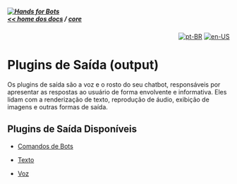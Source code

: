##### [![Hands for Bots](https://img.shields.io/badge/[•__•]-Hands_for_Bots-purple?style=social) <br>&lt;&lt; home dos docs](../README.md) / [core](../core.md)

<div align="right">

[![pt-BR](https://img.shields.io/badge/pt-BR-white)](./output.md)
[![en-US](https://img.shields.io/badge/en-US-white)](../../en-us/core/output.md)

</div>


# Plugins de Saída (output)


Os plugins de saída são a voz e o rosto do seu chatbot, responsáveis por apresentar as respostas ao usuário de forma envolvente e informativa. Eles lidam com a renderização de texto, reprodução de áudio, exibição de imagens e outras formas de saída.


## Plugins de Saída Disponíveis


- [Comandos de Bots](./output/botscommands.md)

- [Texto](./output/text.md)

- [Voz](./output/voice.md)
